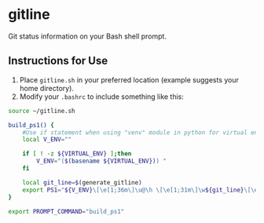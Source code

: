 # gitline
Git status information on your Bash shell prompt.

## Instructions for Use
1. Place `gitline.sh` in your preferred location (example suggests your home directory).
2. Modify your `.bashrc` to include something like this:

```bash
source ~/gitline.sh

build_ps1() {
    #Use if statement when using "venv" module in python for virtual environment
    local V_ENV=""

    if [ ! -z ${VIRTUAL_ENV} ];then
        V_ENV="($(basename ${VIRTUAL_ENV})) "
    fi

    local git_line=$(generate_gitline)
    export PS1="${V_ENV}\[\e[1;36m\]\u@\h \[\e[1;31m\]\w${git_line}\[\e[1;36m\]\$\[\e[0m\] "
}

export PROMPT_COMMAND="build_ps1"
```
